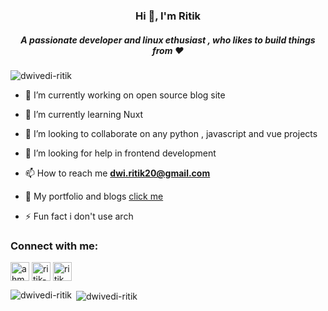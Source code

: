 <h3 align="center">Hi 👋, I'm Ritik</h3>
<h5 align="center">A passionate developer and linux ethusiast , who likes to build things from ❤</h5>

<p align="left"> <img src="https://komarev.com/ghpvc/?username=dwivedi-ritik&label=Profile%20views&color=0e75b6&style=flat" alt="dwivedi-ritik" /> </p>

- 🔭 I’m currently working on open source blog site 

- 🌱 I’m currently learning Nuxt

- 👯 I’m looking to collaborate on any python , javascript and vue projects

- 🤝 I’m looking for help in frontend development 

- 📫 How to reach me **dwi.ritik20@gmail.com**

- 🤠 My portfolio and blogs [click me](https://ping-ritik.netlify.app/)

- ⚡ Fun fact i don't use arch 

<h3 align="left">Connect with me:</h3>
<p align="left">
<a href="https://twitter.com/ahm_ritik" target="blank"><img align="center" src="https://img.icons8.com/fluent/50/000000/twitter.png" alt="ahm_ritik" width="30" width="30" /></a>
<a href="https://linkedin.com/in/ritik-dwivedi-7899581b2" target="blank"><img align="center" src="https://img.icons8.com/fluent/48/000000/linkedin.png" alt="ritik-dwivedi-7899581b2"  width="30" /></a>
<a href="https://instagram.com/ritik_dwivedi12" target="blank"><img align="center" src="https://img.icons8.com/fluent/48/000000/instagram-new.png" alt="ritik_dwivedi12" width="30" /></a>
</p>


<p><img align="left" src="https://github-readme-stats.vercel.app/api/top-langs?username=dwivedi-ritik&theme=dark&show_icons=true&locale=en&layout=compact" alt="dwivedi-ritik" /></p>

<p>&nbsp;<img align="center" src="https://github-readme-stats.vercel.app/api?username=dwivedi-ritik&theme=dark&show_icons=true&locale=en" alt="dwivedi-ritik" /></p>
